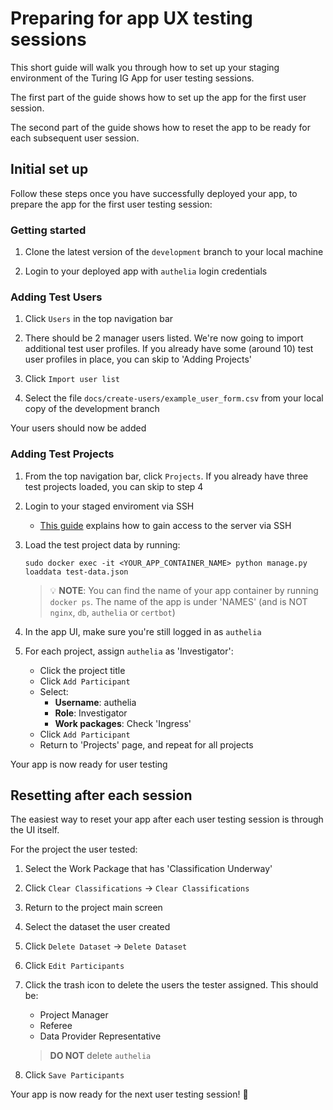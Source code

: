 # Preparing for app UX testing sessions
    
This short guide will walk you through how to set up your staging environment of the Turing IG App for user testing sessions.

The first part of the guide shows how to set up the app for the first user session.

The second part of the guide shows how to reset the app to be ready for each subsequent user session.
    
## Initial set up
    
Follow these steps once you have successfully deployed your app, to prepare the app for the first user testing session:

### Getting started

1. Clone the latest version of the ```development``` branch to your local machine 

2. Login to your deployed app with ```authelia``` login credentials

### Adding Test Users

1. Click `Users` in the top navigation bar

2. There should be 2 manager users listed. We're now going to import additional test user profiles. If you already have some (around 10) test user profiles in place, you can skip to 'Adding Projects'

3. Click `Import user list`

4. Select the file `docs/create-users/example_user_form.csv` from your local copy of the development branch

Your users should now be added

### Adding Test Projects

1. From the top navigation bar, click `Projects`. If you already have three test projects loaded, you can skip to step 4

2. Login to your staged enviroment via SSH
    * [This guide](access-staging-server.md) explains how to gain access to the server via SSH
 
3. Load the test project data by running:
     ```
     sudo docker exec -it <YOUR_APP_CONTAINER_NAME> python manage.py loaddata test-data.json
     ```
     > :bulb: **NOTE**:
     You can find the name of your app container by running ```docker ps```. The name of the app is under 'NAMES' (and is NOT ```nginx```, ```db```, ```authelia``` or ```certbot```)
   

4. In the app UI, make sure you're still logged in as ```authelia```

5. For each project, assign ```authelia``` as 'Investigator':
    - Click the project title
    - Click `Add Participant`
    - Select:
        - **Username**: authelia
        - **Role**: Investigator
        - **Work packages**: Check 'Ingress'
    - Click `Add Participant`
    - Return to 'Projects' page, and repeat for all projects

Your app is now ready for user testing

## Resetting after each session

The easiest way to reset your app after each user testing session is through the UI itself.

For the project the user tested:

1. Select the Work Package that has 'Classification Underway'

2. Click `Clear Classifications` -> `Clear Classifications`

3. Return to the project main screen

4. Select the dataset the user created

5. Click `Delete Dataset` -> `Delete Dataset`

6. Click `Edit Participants`

7. Click the trash icon to delete the users the tester assigned. This should be:
    * Project Manager
    * Referee
    * Data Provider Representative
    > **DO NOT** delete ```authelia```
8. Click `Save Participants`

Your app is now ready for the next user testing session! :rocket:
